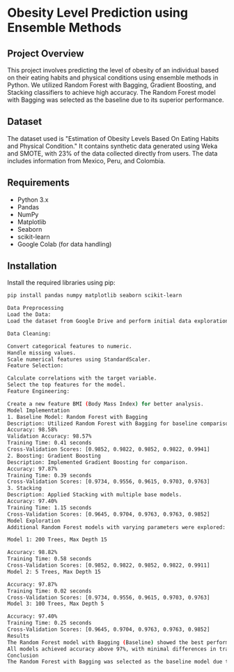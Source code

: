 # Obesity Level Prediction using Ensemble Methods

## Project Overview

This project involves predicting the level of obesity of an individual based on their eating habits and physical conditions using ensemble methods in Python. We utilized Random Forest with Bagging, Gradient Boosting, and Stacking classifiers to achieve high accuracy. The Random Forest model with Bagging was selected as the baseline due to its superior performance.

## Dataset

The dataset used is "Estimation of Obesity Levels Based On Eating Habits and Physical Condition." It contains synthetic data generated using Weka and SMOTE, with 23% of the data collected directly from users. The data includes information from Mexico, Peru, and Colombia.

## Requirements

- Python 3.x
- Pandas
- NumPy
- Matplotlib
- Seaborn
- scikit-learn
- Google Colab (for data handling)

## Installation

Install the required libraries using pip:

  ```bash
  pip install pandas numpy matplotlib seaborn scikit-learn

Data Preprocessing
Load the Data:
Load the dataset from Google Drive and perform initial data exploration.

Data Cleaning:

Convert categorical features to numeric.
Handle missing values.
Scale numerical features using StandardScaler.
Feature Selection:

Calculate correlations with the target variable.
Select the top features for the model.
Feature Engineering:

Create a new feature BMI (Body Mass Index) for better analysis.
Model Implementation
1. Baseline Model: Random Forest with Bagging
Description: Utilized Random Forest with Bagging for baseline comparison.
Accuracy: 98.58%
Validation Accuracy: 98.57%
Training Time: 0.41 seconds
Cross-Validation Scores: [0.9852, 0.9822, 0.9852, 0.9822, 0.9941]
2. Boosting: Gradient Boosting
Description: Implemented Gradient Boosting for comparison.
Accuracy: 97.87%
Training Time: 0.39 seconds
Cross-Validation Scores: [0.9734, 0.9556, 0.9615, 0.9703, 0.9763]
3. Stacking
Description: Applied Stacking with multiple base models.
Accuracy: 97.40%
Training Time: 1.15 seconds
Cross-Validation Scores: [0.9645, 0.9704, 0.9763, 0.9763, 0.9852]
Model Exploration
Additional Random Forest models with varying parameters were explored:

Model 1: 200 Trees, Max Depth 15

Accuracy: 98.82%
Training Time: 0.58 seconds
Cross-Validation Scores: [0.9852, 0.9822, 0.9852, 0.9822, 0.9911]
Model 2: 5 Trees, Max Depth 15

Accuracy: 97.87%
Training Time: 0.02 seconds
Cross-Validation Scores: [0.9734, 0.9556, 0.9615, 0.9703, 0.9763]
Model 3: 100 Trees, Max Depth 5

Accuracy: 97.40%
Training Time: 0.25 seconds
Cross-Validation Scores: [0.9645, 0.9704, 0.9763, 0.9763, 0.9852]
Results
The Random Forest model with Bagging (Baseline) showed the best performance in terms of accuracy and cross-validation scores.
All models achieved accuracy above 97%, with minimal differences in training and validation times.
Conclusion
The Random Forest with Bagging was selected as the baseline model due to its highest accuracy and validation performance. Other models, including Gradient Boosting and Stacking, also performed well but were either slower or less accurate.
